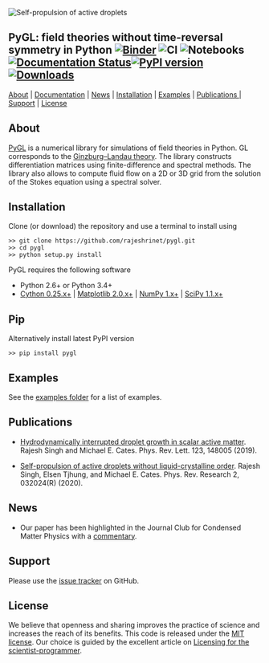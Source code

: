 ![Self-propulsion of active droplets](https://raw.githubusercontent.com/rajeshrinet/pygl/master/examples/banner.jpeg)
## PyGL: field theories without time-reversal symmetry in Python [![Binder](https://mybinder.org/badge_logo.svg)](https://mybinder.org/v2/gh/rajeshrinet/pygl/master?filepath=examples) ![CI](https://github.com/rajeshrinet/pygl/workflows/CI/badge.svg) ![Notebooks](https://github.com/rajeshrinet/pygl/workflows/Notebooks/badge.svg) [![Documentation Status](https://readthedocs.org/projects/pygl/badge/?version=latest)](https://pygl.readthedocs.io/en/latest/?badge=latest)[![PyPI version](https://badge.fury.io/py/pygl.svg)](https://badge.fury.io/py/pygl) [![Downloads](https://pepy.tech/badge/pygl)](https://pepy.tech/project/pygl)

[About](#about) |  [Documentation](https://pygl.readthedocs.io/en/latest/) | [News](#news) | [Installation](#installation) | [Examples](#examples) | [Publications ](#publications)| [Support](#support) | [License](#license)


## About
[PyGL](https://github.com/rajeshrinet/pygl) is a numerical library for simulations of field theories in Python. GL corresponds to the [Ginzburg–Landau theory](https://en.wikipedia.org/wiki/Ginzburg%E2%80%93Landau_theory). The library constructs differentiation matrices using finite-difference and spectral methods. The library also allows to compute fluid flow on a 2D or 3D grid from the solution of the Stokes equation using a spectral solver. 
 

## Installation
Clone (or download) the repository and use a terminal to install using

```
>> git clone https://github.com/rajeshrinet/pygl.git
>> cd pygl
>> python setup.py install
``` 

PyGL requires the following software 


- Python 2.6+ or Python 3.4+
- [Cython 0.25.x+](http://docs.cython.org/en/latest/index.html) |  [Matplotlib 2.0.x+](https://matplotlib.org) | [NumPy 1.x+](http://www.numpy.org) | [SciPy 1.1.x+](https://www.scipy.org/) 

## Pip
Alternatively install latest PyPI version

```
>> pip install pygl 
```


## Examples

See the [examples folder](https://github.com/rajeshrinet/pygl/tree/master/examples) for a list of examples. 

## Publications
* [Hydrodynamically interrupted droplet growth in scalar active matter](https://doi.org/10.1103/PhysRevLett.123.148005). Rajesh Singh and Michael E. Cates. Phys. Rev. Lett. 123, 148005 (2019).

* [Self-propulsion of active droplets without liquid-crystalline order](https://journals.aps.org/prresearch/abstract/10.1103/PhysRevResearch.2.032024). Rajesh Singh, Elsen Tjhung, and Michael E. Cates. Phys. Rev. Research 2, 032024(R) (2020).


## News
* Our paper has been highlighted in the Journal Club for Condensed Matter Physics with a [commentary](https://doi.org/10.36471/JCCM_March_2020_01).


## Support
Please use the [issue tracker](https://github.com/rajeshrinet/pygl/issues) on GitHub.

## License
We believe that openness and sharing improves the practice of science and increases the reach of its benefits. This code is released under the [MIT license](http://opensource.org/licenses/MIT). Our choice is guided by the excellent article on [Licensing for the scientist-programmer](http://www.ploscompbiol.org/article/info%3Adoi%2F10.1371%2Fjournal.pcbi.1002598). 


